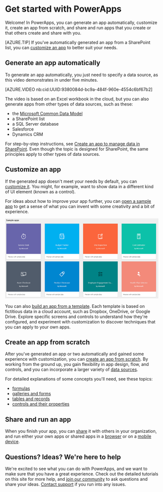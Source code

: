 <properties
	pageTitle="Get started | Microsoft PowerApps"
	description="Quick ways to get started creating and using custom business apps with Microsoft PowerApps"
	services=""
	suite="powerapps"
	documentationCenter="na"
	authors="aftowen"
	manager="erikre"
	editor=""
	tags=""/>

<tags
   ms.service="powerapps"
   ms.devlang="na"
   ms.topic="hero-article"
   ms.tgt_pltfrm="na"
   ms.workload="na"
   ms.date="08/18/2016"
   ms.author="anneta"/>

# Get started with PowerApps #
Welcome! In PowerApps, you can generate an app automatically, customize it, create an app from scratch, and share and run apps that you create or that others create and share with you.

[AZURE.TIP] If you've automatically generated an app from a SharePoint list, you can [customize an app](app-from-sharepoint.md#customize-the-app) to better suit your needs.

## Generate an app automatically ##
To generate an app automatically, you just need to specify a data source, as this video demonstrates in under five minutes.

[AZURE.VIDEO nb:cid:UUID:9380084d-bc9a-484f-960e-4554c6bf67b2]

The video is based on an Excel workbook in the cloud, but you can also generate apps from other types of data sources, such as these:

- the [Microsoft Common Data Model](data-platform-intro.md)
- a SharePoint list
- a SQL Server database
- Salesforce
- Dynamics CRM

For step-by-step instructions, see [Create an app to manage data in SharePoint](app-from-sharepoint.md). Even though the topic is designed for SharePoint, the same principles apply to other types of data sources.

## Customize an app ##
If the generated app doesn't meet your needs by default, you can [customize it](customize-card.md). You might, for example, want to show data in a different kind of UI element (known as a control).

For ideas about how to improve your app further, you can [open a sample app](open-and-run-a-sample-app.md) to get a sense of what you can invent with some creativity and a bit of experience.

![Sample apps](./media/getting-started/portal-home.png)

You can also [build an app from a template](get-started-test-drive.md). Each template is based on fictitious data in a cloud account, such as Dropbox, OneDrive, or Google Drive. Explore specific screens and controls to understand how they're configured, and experiment with customization to discover techniques that you can apply to your own apps.

## Create an app from scratch
After you've generated an app or two automatically and gained some experience with customization, you can [create an app from scratch](get-started-create-from-blank.md). By working from the ground up, you gain flexibility in app design, flow, and controls, and you can incorporate a larger variety of [data sources](connections-list.md).

For detailed explanations of some concepts you'll need, see these topics:

- [formulas](formula-reference.md)
- [galleries and forms](working-with-forms.md)
- [tables and records](working-with-tables.md)
- [controls and their properties](reference-properties.md)

## Share and run an app ##
When you finish your app, you can [share](share-app.md) it with others in your organization, and run either your own apps or shared apps in a [browser](run-app-browser.md) or on a [mobile device](run-app-client.md).

## Questions? Ideas? We're here to help ##
We're excited to see what you can do with PowerApps, and we want to make sure that you have a great experience. Check out the detailed tutorials on this site for more help, and [join our community](https://aka.ms/powerapps-community) to ask questions and share your ideas. [Contact support](https://aka.ms/pasupport) if you run into any issues.
